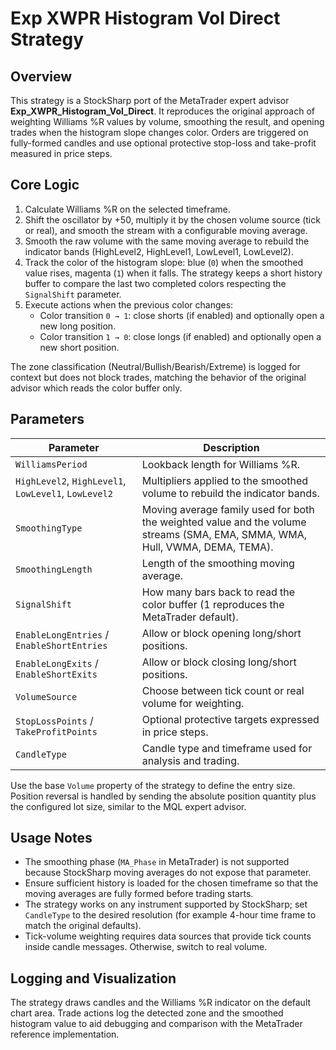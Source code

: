 # Exp XWPR Histogram Vol Direct Strategy

## Overview

This strategy is a StockSharp port of the MetaTrader expert advisor **Exp_XWPR_Histogram_Vol_Direct**. It reproduces the original
approach of weighting Williams %R values by volume, smoothing the result, and opening trades when the histogram slope changes
color. Orders are triggered on fully-formed candles and use optional protective stop-loss and take-profit measured in price steps.

## Core Logic

1. Calculate Williams %R on the selected timeframe.
2. Shift the oscillator by +50, multiply it by the chosen volume source (tick or real), and smooth the stream with a configurable
   moving average.
3. Smooth the raw volume with the same moving average to rebuild the indicator bands (HighLevel2, HighLevel1, LowLevel1, LowLevel2).
4. Track the color of the histogram slope: blue (`0`) when the smoothed value rises, magenta (`1`) when it falls. The strategy
   keeps a short history buffer to compare the last two completed colors respecting the `SignalShift` parameter.
5. Execute actions when the previous color changes:
   - Color transition `0 → 1`: close shorts (if enabled) and optionally open a new long position.
   - Color transition `1 → 0`: close longs (if enabled) and optionally open a new short position.

The zone classification (Neutral/Bullish/Bearish/Extreme) is logged for context but does not block trades, matching the behavior of
the original advisor which reads the color buffer only.

## Parameters

| Parameter | Description |
| --- | --- |
| `WilliamsPeriod` | Lookback length for Williams %R. |
| `HighLevel2`, `HighLevel1`, `LowLevel1`, `LowLevel2` | Multipliers applied to the smoothed volume to rebuild the indicator bands. |
| `SmoothingType` | Moving average family used for both the weighted value and the volume streams (SMA, EMA, SMMA, WMA, Hull, VWMA, DEMA, TEMA). |
| `SmoothingLength` | Length of the smoothing moving average. |
| `SignalShift` | How many bars back to read the color buffer (1 reproduces the MetaTrader default). |
| `EnableLongEntries` / `EnableShortEntries` | Allow or block opening long/short positions. |
| `EnableLongExits` / `EnableShortExits` | Allow or block closing long/short positions. |
| `VolumeSource` | Choose between tick count or real volume for weighting. |
| `StopLossPoints` / `TakeProfitPoints` | Optional protective targets expressed in price steps. |
| `CandleType` | Candle type and timeframe used for analysis and trading. |

Use the base `Volume` property of the strategy to define the entry size. Position reversal is handled by sending the absolute
position quantity plus the configured lot size, similar to the MQL expert advisor.

## Usage Notes

- The smoothing phase (`MA_Phase` in MetaTrader) is not supported because StockSharp moving averages do not expose that parameter.
- Ensure sufficient history is loaded for the chosen timeframe so that the moving averages are fully formed before trading starts.
- The strategy works on any instrument supported by StockSharp; set `CandleType` to the desired resolution (for example 4-hour
  time frame to match the original defaults).
- Tick-volume weighting requires data sources that provide tick counts inside candle messages. Otherwise, switch to real volume.

## Logging and Visualization

The strategy draws candles and the Williams %R indicator on the default chart area. Trade actions log the detected zone and the
smoothed histogram value to aid debugging and comparison with the MetaTrader reference implementation.

